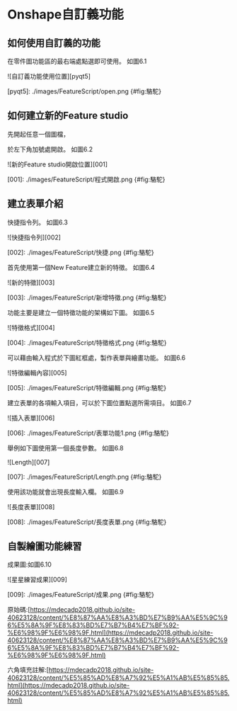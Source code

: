 Onshape自訂義功能
===

如何使用自訂義的功能
---

在零件圖功能區的最右端處點選即可使用。
如圖6.1

![自訂義功能使用位置][pyqt5]

[pyqt5]: ./images/FeatureScript/open.png {#fig:駱駝}



如何建立新的Feature studio
---

先開起任意一個圖檔，

於左下角加號處開啟。
如圖6.2

![新的Feature studio開啟位置][001]

[001]: ./images/FeatureScript/程式開啟.png {#fig:駱駝}

建立表單介紹
---

快捷指令列。
如圖6.3

![快捷指令列][002]

[002]: ./images/FeatureScript/快捷.png  {#fig:駱駝}

首先使用第一個New Feature建立新的特徵。
如圖6.4

![新的特徵][003]

[003]: ./images/FeatureScript/新增特徵.png  {#fig:駱駝}

功能主要是建立一個特徵功能的架構如下圖。
如圖6.5

![特徵格式][004]

[004]: ./images/FeatureScript/特徵格式.png  {#fig:駱駝}

可以藉由輸入程式於下圖紅框處，製作表單與繪畫功能。
如圖6.6

![特徵編輯內容][005]

[005]: ./images/FeatureScript/特徵編輯.png  {#fig:駱駝}

建立表單的各項輸入項目，可以於下圖位置點選所需項目。
如圖6.7

![插入表單][006]

[006]: ./images/FeatureScript/表單功能1.png  {#fig:駱駝}

舉例如下圖使用第一個長度參數。
如圖6.8

![Length][007]

[007]: ./images/FeatureScript/Length.png  {#fig:駱駝} 

使用該功能就會出現長度輸入欄。
如圖6.9

![長度表單][008]

[008]: ./images/FeatureScript/長度表單.png  {#fig:駱駝}


自製繪圖功能練習
---

成果圖:如圖6.10

![星星練習成果][009]

[009]: ./images/FeatureScript/成果.png  {#fig:駱駝}

原始碼:[https://mdecadp2018.github.io/site-40623128/content/%E8%87%AA%E8%A3%BD%E7%B9%AA%E5%9C%96%E5%8A%9F%E8%83%BD%E7%B7%B4%E7%BF%92-%E6%98%9F%E6%98%9F.html](https://mdecadp2018.github.io/site-40623128/content/%E8%87%AA%E8%A3%BD%E7%B9%AA%E5%9C%96%E5%8A%9F%E8%83%BD%E7%B7%B4%E7%BF%92-%E6%98%9F%E6%98%9F.html)

六角填充註解:[https://mdecadp2018.github.io/site-40623128/content/%E5%85%AD%E8%A7%92%E5%A1%AB%E5%85%85.html](https://mdecadp2018.github.io/site-40623128/content/%E5%85%AD%E8%A7%92%E5%A1%AB%E5%85%85.html)

